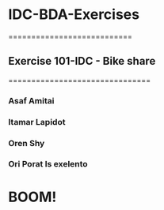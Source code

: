 # IDC-BDA-Exercises
===========================
## Exercise 101-IDC - Bike share
===============================

### Asaf Amitai
### Itamar Lapidot 
### Oren Shy 
### Ori Porat Is exelento

# BOOM!
